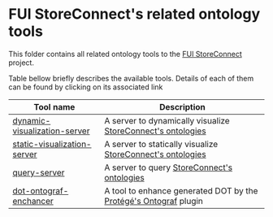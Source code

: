# FUI StoreConnect's related ontology tools

This folder contains all related ontology tools to the [FUI StoreConnect](https://www.pole-scs.org/projet/storeconnect) project.

Table bellow briefly describes the available tools. Details of each of them can be found by clicking on its associated link

Tool name                                                           | Description                           
------------------------------------------------------------------- | ------------------------------------------------------------------------------------------------------------------
[dynamic-visualization-server](./dynamic-visualization-server)      | A server to dynamically visualize [StoreConnect's ontologies](../ontologies)
[static-visualization-server](./static-visualization-server)        | A server to statically visualize [StoreConnect's ontologies](../ontologies)
[query-server](./query-server)                                      | A server to query [StoreConnect's ontologies](../ontologies)
[dot-ontograf-enchancer](./dot-ontograf-enhancer)                   | A tool to enhance generated DOT by the [Protégé's Ontograf](https://protegewiki.stanford.edu/wiki/OntoGraf) plugin   